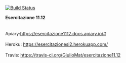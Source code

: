 [![Build Status](https://travis-ci.org/GiulioMat/esercitazione11.12.svg?branch=master)](https://travis-ci.org/GiulioMat/esercitazione11.12)

<b>Esercitazione 11.12</b>
<br><br><br>
Apiary:https://esercitazione1112.docs.apiary.io/#
<br><br>
Heroku: https://esercitazionesi2.herokuapp.com/
<br><br>
Travis: https://travis-ci.org/GiulioMat/esercitazione11.12
